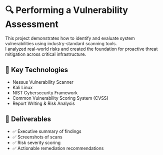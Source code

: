 # 🔍 Performing a Vulnerability Assessment

This project demonstrates how to identify and evaluate system vulnerabilities using industry-standard scanning tools.  
I analyzed real-world risks and created the foundation for proactive threat mitigation across critical infrastructure.

## 📌 Key Technologies
- Nessus Vulnerability Scanner  
- Kali Linux  
- NIST Cybersecurity Framework  
- Common Vulnerability Scoring System (CVSS)  
- Report Writing & Risk Analysis

## 📄 Deliverables
- ✅ Executive summary of findings  
- ✅ Screenshots of scans  
- ✅ Risk severity scoring  
- ✅ Actionable remediation recommendations
